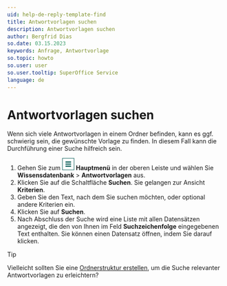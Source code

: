 ```yaml
---
uid: help-de-reply-template-find
title: Antwortvorlagen suchen
description: Antwortvorlagen suchen
author: Bergfrid Dias
so.date: 03.15.2023
keywords: Anfrage, Antwortvorlage
so.topic: howto
so.user: user
so.user.tooltip: SuperOffice Service
language: de
---
```


# Antwortvorlagen suchen

Wenn sich viele Antwortvorlagen in einem Ordner befinden, kann es ggf. schwierig sein, die gewünschte Vorlage zu finden. In diesem Fall kann die Durchführung einer Suche hilfreich sein.

1. Gehen Sie zum ![Symbol][img1] **Hauptmenü** in der oberen Leiste und wählen Sie **Wissensdatenbank** &gt; **Antwortvorlagen** aus.
1. Klicken Sie auf die Schaltfläche **Suchen**. Sie gelangen zur Ansicht **Kriterien**.
1. Geben Sie den Text, nach dem Sie suchen möchten, oder optional andere Kriterien ein.
1. Klicken Sie auf **Suchen**.
1. Nach Abschluss der Suche wird eine Liste mit allen Datensätzen angezeigt, die den von Ihnen im Feld **Suchzeichenfolge** eingegebenen Text enthalten. Sie können einen Datensatz öffnen, indem Sie darauf klicken.

> [!TIP]
> Vielleicht sollten Sie eine [Ordnerstruktur erstellen][1], um die Suche relevanter Antwortvorlagen zu erleichtern?

<!-- Referenced links -->
[1]: manage-folders.md

<!-- Referenced images -->
[img1]: ../../../../media/icons/main-menu.png
